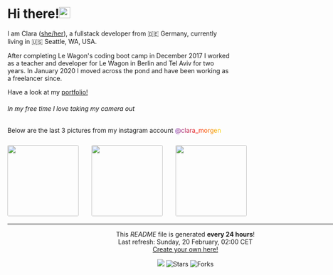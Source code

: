 <h1>Hi there!<img src="https://media.giphy.com/media/hvRJCLFzcasrR4ia7z/giphy.gif" width="25px"></h1>

<p>I am Clara (<a href="https://pronoun.is/she" target="_blank">she/her</a>), a fullstack developer from 🇩🇪 Germany, currently living in 🇺🇸 Seattle, WA, USA.</p>
<p>After completing Le Wagon's coding boot camp in December 2017 I worked as a teacher and developer
for Le Wagon in Berlin and Tel Aviv for two years.
In January 2020 I moved across the pond and have been working as a freelancer since.
</p>

Have a look at my <a href="https://www.claramorgeneyer.com" target="_blank">portfolio!</a>

<h6>In my free time I love taking my camera out</h6>
  <p>Below are the last 3 pictures from my instagram account
  <a href="https://www.instagram.com/clara_morgen/" target="_blank" style="background: #7D36AF;
                                                                            background: -webkit-linear-gradient(to right, #7D36AF 0%, #F81500 50%, #F6D400 100%);
                                                                            background: -moz-linear-gradient(to right, #7D36AF 0%, #F81500 50%, #F6D400 100%);
                                                                            background: linear-gradient(to right, #7D36AF 0%, #F81500 50%, #F6D400 100%);
                                                                            -webkit-background-clip: text;
                                                                            -webkit-text-fill-color: transparent;
">
    @clara_morgen
  </a>

  <div style="width: 800; margin: 0 auto; margin-top: 25px;">
    <img width="160" src="https:&#x2F;&#x2F;cdn1.picuki.com&#x2F;hosted-by-instagram&#x2F;q&#x3D;0exhNuNYnjBGZDHIdN5WmL9I2PwkAQ9OKftSQ7e71yJjMBhsLH6QvJA0mpCj4yRwKwVlASuRY3w45JUrWUIFCFdlb0XBSLyIUj5Q6q2GVeum02R5t5FllPcyKXUAZ3Gr9cEsXWHBBHBAT6BAVvKkqegT%7C%7Cv3ma1kDoTaQN7NAkWQG6ZTwAPQnmcJz3azJilvitLs%7C%7CJwJC5jYoKlo8o9rIqzdEWv31JJwm6PM5QLkNxMEH6Ovg1Su9BSsVdW1BFDGL59qQzqg8iyDXez07pnSQYpY2eFo5g1KKli5otKgYt7fkMYlghN8at6SHYWElfk1KhlJtk5bgwG6ZLm+hghMC%7C%7CEHn%7C%7CYuYXMt+8cL8CaeucP3cyDnFeeL0HYRnBHANGNXRfVjKCseHEZxJmLtqHskI2FvoplTsLOPS+kM3OztJvCeCCM8nQfubnPw&#x3D;" style="border-radius: 3px; margin-right: 25px;"/>
    <img width="160" src="https:&#x2F;&#x2F;cdn1.picuki.com&#x2F;hosted-by-instagram&#x2F;q&#x3D;0exhNuNYnjBGZDHIdN5WmL9I2PwkAQ9OKfhSQ7e71yJjMBhsLH6QvJA0mpCj4yRwKwVlASuRYz1n54IrU15TCT18OE3eSLSKSTxU6KqRXerN0jxh85Blkbw9Kn0XZX+q8MQqUAmYdSgIGaYDG7uo%7C%7CesJ+fPucjcBojOMNbBGmDdttdCwFahlza4lsfe4kx2xu5xncG114WNxahlw5OLUqQUCSKn5PN1gpKZlR7pCjM4A%7C%7Cb281nT2F2MrNWh8FDSR9IXEi6g8iyDXdzQspjD3FO8EIU8hjl246j1mqIk4sY6aDcBq+MZhiPj6fGVBWmhm+jVMlpDtuiTvSUGI%7C%7CgVRwGKOlf7lNPEu+8WgGtKpDejEwRHMP475DO4Za2IpB%7C%7C%7C%7CnRXLpAfKxEZlxx5hrN6B53HeC5V+ocZXY9gQ3CzAX1WbaVMIkZ6zb+6GnzWTZhmDZogE9yJ8&#x3D;" style="border-radius: 3px; margin-right: 25px;" />
    <img width="160" src="https:&#x2F;&#x2F;cdn1.picuki.com&#x2F;hosted-by-instagram&#x2F;q&#x3D;0exhNuNYnjBGZDHIdN5WmL9I2PwkAQ9OKfhSQ7e71yJjMBhsLH6QvJA0mpCj4yRwKwVlASuRYz1n544rVVtQDT1zPkHdQLKATj5R6K+aVu%7C%7CN0jFm8JFik703LXcXZ36s8McpOzjYMTIfQeoEH%7C%7Cb2rvUV8PvwazQFuDSQNOUtzCVG%7C%7CMm0X51wm8Qf8fTT0FOzv9R3GzNJzWM1eUAmscnbrSgLUbr2O8ti9%7C%7CM6F%7C%7CkKhMZL7e3tnyv2H2g+PVFwFA+cu5+czr5Twxzmdwo382L6SIIJCU0Phl6SgjMQitQjg4r6Ysto3fNlkILRSDYqWE5KhjVP1pe+lX6aJTTv0EsPkzDs44fofrMlo6HUKNmvZJbezg3WfKbaTKoZb3EjTfTgcAiFEvavUpl3g4lkEeBq5hi69VvrJuGnhUMmXHN1jTe0H5t0Hqqfwqn8oQ&#x3D;&#x3D;" style="border-radius: 3px; margin-right: 25px;" />
  </p>

------------
<p align="center">This <i>README</i> file is generated <b>every 24 hours</b>!</br>Last refresh: Sunday, 20 February, 02:00 CET<br /><a href="https://medium.com/@th.guibert/how-to-create-a-self-updating-readme-md-for-your-github-profile-f8b05744ca91">Create your own here!</a></p>
<p align="center"><img src="https://github.com/thmsgbrt/thmsgbrt/workflows/README%20build/badge.svg" /> <img alt="Stars" src="https://img.shields.io/github/stars/thmsgbrt/thmsgbrt?style=flat-square&labelColor=343b41"/> <img alt="Forks" src="https://img.shields.io/github/forks/thmsgbrt/thmsgbrt?style=flat-square&labelColor=343b41"/></p>

